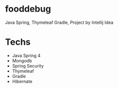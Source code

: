 # fooddebug
Java Spring, Thymeleaf Gradle, Project by Intellij Idea

# Techs

* Java Spring 4
* Mongodb
* Spring Security
* Thymeleaf
* Gradle
* Hibernate

